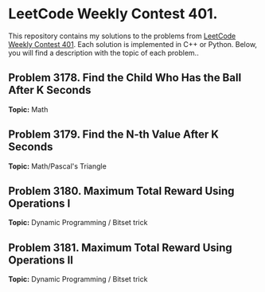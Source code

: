 # LeetCode Weekly Contest 401.

This repository contains my solutions to the problems from [LeetCode Weekly Contest 401](https://leetcode.com/contest/weekly-contest-401/). Each solution is implemented in C++ or Python. Below, you will find a description with the topic of each problem..

## Problem 3178. Find the Child Who Has the Ball After K Seconds

**Topic:** Math

## Problem 3179. Find the N-th Value After K Seconds

**Topic:** Math/Pascal's Triangle

## Problem 3180. Maximum Total Reward Using Operations I

**Topic:** Dynamic Programming / Bitset trick

## Problem 3181. Maximum Total Reward Using Operations II

**Topic:** Dynamic Programming / Bitset trick
